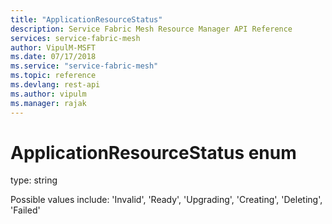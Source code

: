 ```yaml
---
title: "ApplicationResourceStatus"
description: Service Fabric Mesh Resource Manager API Reference
services: service-fabric-mesh
author: VipulM-MSFT
ms.date: 07/17/2018
ms.service: "service-fabric-mesh"
ms.topic: reference
ms.devlang: rest-api
ms.author: vipulm
ms.manager: rajak
---
```

# ApplicationResourceStatus enum

type: string

Possible values include: 'Invalid', 'Ready', 'Upgrading', 'Creating', 'Deleting', 'Failed'


